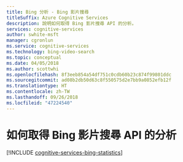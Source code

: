 ```yaml
---
title: Bing 分析 - Bing 影片搜尋
titleSuffix: Azure Cognitive Services
description: 說明如何取得 Bing 影片搜尋 API 的分析。
services: cognitive-services
author: swhite-msft
manager: cgronlun
ms.service: cognitive-services
ms.technology: bing-video-search
ms.topic: conceptual
ms.date: 04/05/2018
ms.author: scottwhi
ms.openlocfilehash: 8f3eeb854a54df751c0cdb60b23c874f99801ddc
ms.sourcegitcommit: ad08b2db50d63c8f550575d2e7bb9a0852efb12f
ms.translationtype: HT
ms.contentlocale: zh-TW
ms.lasthandoff: 09/26/2018
ms.locfileid: "47224540"
---
```

# <a name="how-to-get-analytics-for-bing-videos-search-api"></a>如何取得 Bing 影片搜尋 API 的分析

[!INCLUDE [cognitive-services-bing-statistics](../../../includes/cognitive-services-bing-statistics.md)]